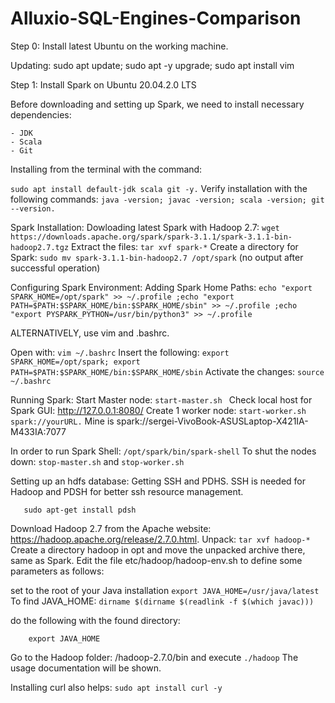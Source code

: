 # Alluxio-SQL-Engines-Comparison

Step 0: Install latest Ubuntu on the working machine.

Updating: sudo apt update; sudo apt -y upgrade; sudo apt install vim

Step 1: Install Spark on Ubuntu 20.04.2.0 LTS

Before downloading and setting up Spark, we need to install necessary dependencies:

    - JDK
    - Scala
    - Git
Installing from the terminal with the command: 

```sudo apt install default-jdk scala git -y.```
Verify installation with the following commands: 
```java -version; javac -version; scala -version; git --version.```

Spark Installation:
Dowloading latest Spark with Hadoop 2.7: 
```wget https://downloads.apache.org/spark/spark-3.1.1/spark-3.1.1-bin-hadoop2.7.tgz```
Extract the files: 
```tar xvf spark-*```
Create a directory for Spark: 
```sudo mv spark-3.1.1-bin-hadoop2.7 /opt/spark``` 
(no output after successful operation)

Configuring Spark Environment: 
Adding Spark Home Paths: 
```echo "export SPARK_HOME=/opt/spark" >> ~/.profile ;echo "export PATH=$PATH:$SPARK_HOME/bin:$SPARK_HOME/sbin" >> ~/.profile ;echo "export PYSPARK_PYTHON=/usr/bin/python3" >> ~/.profile```

ALTERNATIVELY, use vim and .bashrc.

Open with: 
```vim ~/.bashrc```
Insert the following: 
```export SPARK_HOME=/opt/spark; export PATH=$PATH:$SPARK_HOME/bin:$SPARK_HOME/sbin```
Activate the changes: 
```source ~/.bashrc```

Running Spark:
Start Master node: 
```start-master.sh ```
Check local host for Spark GUI: http://127.0.0.1:8080/
Create 1 worker node: 
```start-worker.sh spark://yourURL.``` 
Mine is spark://sergei-VivoBook-ASUSLaptop-X421IA-M433IA:7077

In order to run Spark Shell: 
```/opt/spark/bin/spark-shell```
To shut the nodes down: 
```stop-master.sh``` and ```stop-worker.sh```

Setting up an hdfs database:
Getting SSH and PDHS. SSH is needed for Hadoop and PDSH for better ssh resource management.
 ```sudo apt-get install ssh
    sudo apt-get install pdsh
 ```
Download Hadoop 2.7 from the Apache website: https://hadoop.apache.org/release/2.7.0.html.
Unpack: 
```tar xvf hadoop-*```
Create a directory hadoop in opt and move the unpacked archive there, same as Spark.
Edit the file etc/hadoop/hadoop-env.sh to define some parameters as follows:

  set to the root of your Java installation
  ```export JAVA_HOME=/usr/java/latest```
To find JAVA_HOME:
```dirname $(dirname $(readlink -f $(which javac)))```

do the following with the found directory:
```JAVA_HOME=your_java_path (mine was JAVA_HOME=/usr/lib/jvm/java-1.8.0-openjdk-amd64)
    export JAVA_HOME
```


Go to the Hadoop folder: /hadoop-2.7.0/bin and execute 
```./hadoop``` 
The usage documentation will be shown.

Installing curl also helps: 
```sudo apt install curl -y```



